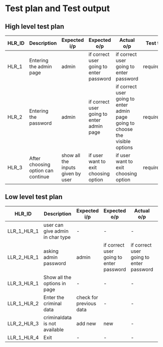 # Test plan and Test output #
## High level test plan ##
|HLR_ID|	Description|	Expected i/p	|Expected o/p	|Actual o/p|	Test type|
|----|----|----|----|----|----|
|HLR_1|	Entering the admin page|admin|if correct user going to enter password|if correct user going to enter password|requirement|
|HLR_2|	Entering the password|admin|if correct user going to enter admin page|if correct user going to enter admin page going to choose the visible options|requirement|
|HLR_3|After choosing option can continue|show all the inputs given by user|if user want to exit choosing option|if user want to exit choosing option|requirement

## Low level test plan ##
|HLR_ID|	Description	|Expected i/p|	Expected o/p|	Actual o/p|	Test type|
|----|----|----|----|----|----|
|LLR_1_HLR_1|user can give admin in char type|-|-|-|-|			
|LLR_2_HLR_1|asking admin password|admin|if correct user going to enter password|if correct user going to  enter password|requirement|
|LLR_3_HLR_1|Show all the options in page|-|-|-|-|
|LLR_1_HLR_2|Enter the criminal data|check for previous data |-|-|requirement|
|LLR_2_HLR_3|criminaldata is not available| add new | new | - |requirement| 
|LLR_1_HLR_4|Exit|-|-|-|-|
